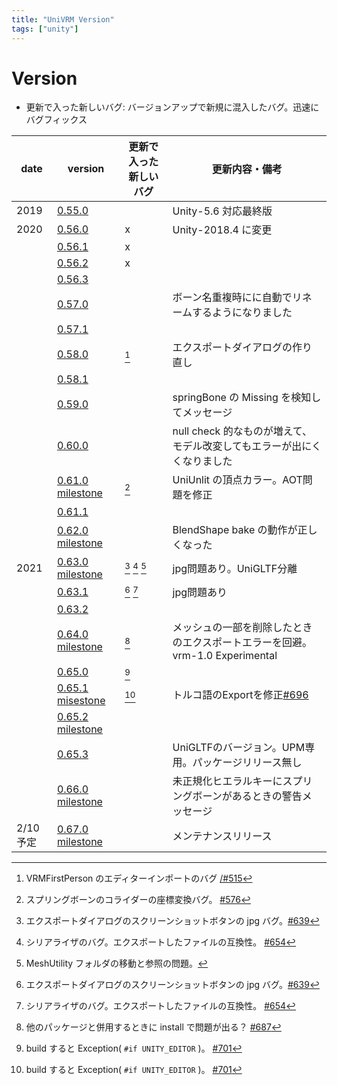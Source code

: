 ```yaml
---
title: "UniVRM Version"
tags: ["unity"]
---
```


# Version

* 更新で入った新しいバグ: バージョンアップで新規に混入したバグ。迅速にバグフィックス

| date     | version                                                                                                                          | 更新で入った新しいバグ      | 更新内容・備考                                                               |
|----------|----------------------------------------------------------------------------------------------------------------------------------|-----------------------------|------------------------------------------------------------------------------|
| 2019     | [0.55.0](http://github.com/vrm-c/UniVRM/releases/tag/v0.55.0)                                                                    |                             | Unity-5.6 対応最終版                                                         |
| 2020     | [0.56.0](http://github.com/vrm-c/UniVRM/releases/tag/v0.56.0)                                                                    | x                           | Unity-2018.4 に変更                                                          |
|          | [0.56.1](http://github.com/vrm-c/UniVRM/releases/tag/v0.56.1)                                                                    | x                           |                                                                              |
|          | [0.56.2](http://github.com/vrm-c/UniVRM/releases/tag/v0.56.2)                                                                    | x                           |                                                                              |
|          | [0.56.3](http://github.com/vrm-c/UniVRM/releases/tag/v0.56.3)                                                                    |                             |                                                                              |
|          | [0.57.0](http://github.com/vrm-c/UniVRM/releases/tag/v0.57.0)                                                                    |                             | ボーン名重複時にに自動でリネームするようになりました                         |
|          | [0.57.1](http://github.com/vrm-c/UniVRM/releases/tag/v0.57.1)                                                                    |                             |                                                                              |
|          | [0.58.0](http://github.com/vrm-c/UniVRM/releases/tag/v0.58.0)                                                                    | [^firstperson_import]       | エクスポートダイアログの作り直し                                             |
|          | [0.58.1](http://github.com/vrm-c/UniVRM/releases/tag/v0.58.1)                                                                    |                             |                                                                              |
|          | [0.59.0](http://github.com/vrm-c/UniVRM/releases/tag/v0.59.0)                                                                    |                             | springBone の Missing を検知してメッセージ                                   |
|          | [0.60.0](http://github.com/vrm-c/UniVRM/releases/tag/v0.60.0)                                                                    |                             | null check 的なものが増えて、モデル改変してもエラーが出にくくなりました      |
|          | [0.61.0](http://github.com/vrm-c/UniVRM/releases/tag/v0.61.0) [milestone](https://github.com/vrm-c/UniVRM/milestone/20?closed=1) | [^springcollider]           | UniUnlit の頂点カラー。AOT問題を修正                                         |
|          | [0.61.1](http://github.com/vrm-c/UniVRM/releases/tag/v0.61.1)                                                                    |                             |                                                                              |
|          | [0.62.0](http://github.com/vrm-c/UniVRM/releases/tag/v0.62.0) [milestone](https://github.com/vrm-c/UniVRM/milestone/21?closed=1) |                             | BlendShape bake の動作が正しくなった                                         |
| 2021     | [0.63.0](http://github.com/vrm-c/UniVRM/releases/tag/v0.63.0) [milestone](https://github.com/vrm-c/UniVRM/milestone/25?closed=1) | [^jpg] [^keywordmap] [^upm] | jpg問題あり。UniGLTF分離                                                     |
|          | [0.63.1](http://github.com/vrm-c/UniVRM/releases/tag/v0.63.1)                                                                    | [^jpg] [^keywordmap]        | jpg問題あり                                                                  |
|          | [0.63.2](http://github.com/vrm-c/UniVRM/releases/tag/v0.63.2)                                                                    |                             |                                                                              |
|          | [0.64.0](http://github.com/vrm-c/UniVRM/releases/tag/v0.64.0) [milestone](https://github.com/vrm-c/UniVRM/milestone/23?closed=1) | [^asmdef]                   | メッシュの一部を削除したときのエクスポートエラーを回避。vrm-1.0 Experimental |
|          | [0.65.0](http://github.com/vrm-c/UniVRM/releases/tag/v0.65.0)                                                                    | [^build]                    |                                                                              |
|          | [0.65.1](http://github.com/vrm-c/UniVRM/releases/tag/v0.65.1) [misestone](https://github.com/vrm-c/UniVRM/milestone/28?closed=1) | [^build]                    | トルコ語のExportを修正[\#696](https://github.com/vrm-c/UniVRM/issues/696)    |
|          | [0.65.2](http://github.com/vrm-c/UniVRM/releases/tag/v0.65.2) [milestone](https://github.com/vrm-c/UniVRM/milestone/29?closed=1) |                             |                                                                              |
|          | [0.65.3](http://github.com/vrm-c/UniVRM/releases/tag/v0.65.3)                                                                    |                             | UniGLTFのバージョン。UPM専用。パッケージリリース無し                         |
|          | [0.66.0](http://github.com/vrm-c/UniVRM/releases/tag/v0.66.0) [milestone](https://github.com/vrm-c/UniVRM/milestone/26?closed=1) |                             | 未正規化ヒエラルキーにスプリングボーンがあるときの警告メッセージ             |
| 2/10予定 | [0.67.0](http://github.com/vrm-c/UniVRM/releases/tag/v0.67.0) [milestone](https://github.com/vrm-c/UniVRM/milestone/27?closed=1) |                             | メンテナンスリリース                                                         |

[^springcollider]: スプリングボーンのコライダーの座標変換バグ。 [\#576](https://github.com/vrm-c/UniVRM/issues/576)
[^jpg]: エクスポートダイアログのスクリーンショットボタンの jpg バグ。[\#639](https://github.com/vrm-c/UniVRM/issues/639)
[^keywordmap]: シリアライザのバグ。エクスポートしたファイルの互換性。 [\#654](https://github.com/vrm-c/UniVRM/issues/654)
[^upm]: MeshUtility フォルダの移動と参照の問題。
[^asmdef]: 他のパッケージと併用するときに install で問題が出る？ [\#687](https://github.com/vrm-c/UniVRM/pull/687)
[^build]: build すると Exception( `#if UNITY_EDITOR` )。 [\#701](https://github.com/vrm-c/UniVRM/issues/701)
[^firstperson_import]: VRMFirstPerson のエディターインポートのバグ [/#515](https://github.com/vrm-c/UniVRM/issues/515)
